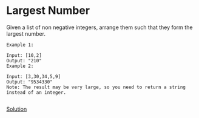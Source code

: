 # Largest Number


Given a list of non negative integers, arrange them such that they form the largest number.
``` 
Example 1:

Input: [10,2]
Output: "210"
Example 2:

Input: [3,30,34,5,9]
Output: "9534330"
Note: The result may be very large, so you need to return a string instead of an integer.


```

[Solution](./src/Main.java)
